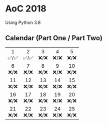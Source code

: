# AoC 2018

Using Python 3.8

## Calendar (Part One / Part Two)

 |  |  |  |  |  |  
:-: | :-: | :-: | :-: | :-: |
1<br>✅/✅ | 2<br>✅/✅ | 3<br>❌/❌ | 4<br>❌/❌ | 5<br>❌/❌ 
6<br>❌/❌ | 7<br>❌/❌ | 8<br>❌/❌ | 9<br>❌/❌ | 10<br>❌/❌ 
11<br>❌/❌ | 12<br>❌/❌ | 13<br>❌/❌ | 14<br>❌/❌ | 15<br>❌/❌ 
16<br>❌/❌ | 17<br>❌/❌ | 18<br>❌/❌ | 19<br>❌/❌ | 20<br>❌/❌ 
21<br>❌/❌ | 22<br>❌/❌ | 23<br>❌/❌ | 24<br>❌/❌ | 25<br>❌/❌ 
